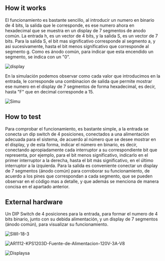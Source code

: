 <!---

This file is used to generate your project datasheet. Please fill in the information below and delete any unused
sections.

You can also include images in this folder and reference them in the markdown. Each image must be less than
512 kb in size, and the combined size of all images must be less than 1 MB.
-->

## How it works

El funcionamiento es bastante sencillo, al introducir un numero en binario de 4 bits, la salida que le corresponde, es ese numero ahora en hexadecimal que se muestra en un display de 7 segmentos de anodo común. La entrada h, es un vector de 4 bits, y la salida S, es un vector de 7 bits. Para la salida S, el bit mas significativo corresponde al segmento a, y asi sucesivamente, hasta el bit menos significativo que corresponde al segmento g. Como es ánodo común, para indicar que esta encendido un segmento, se indica con un "0".

![display](https://github.com/vicmcantes/decodificador-binario-a-7-segmentos-hexadecimal/assets/165434004/2a957009-3e5c-467f-bb9b-59fced5c5660)

En la simulación podemos observar como cada valor que introducimos en la entrada, le corresponde una combinacion de salida que permite mostrar ese numero en el display de 7 segmentos de forma hexadecimal, es decir, hasta "F" que en decimal corresponde a 15.

![Simu](https://github.com/vicmcantes/decodificador-binario-a-7-segmentos-hexadecimal/assets/165434004/149fd13c-fc7e-4d7d-ad5e-c58ad6342ed7)

## How to test

Para comprobar el funcionamiento, es bastante simple, a la entrada se conecta un dip switch de 4 posiciones, conectados a una alimentación adecuada para el sistema, de acuerdo al número que se desee mostrar en el display, y de esta forma, indicar el número en binario, es decir, conectando apropiadamente cada interruptor a su correspondiente bit que representa, por ejemplo, para el bit menos significativo, indicarlo en el primer interruptor a la derecha, hasta el bit más significativo, en el último interruptor a la izquierda. Para la salida es conveniente conectar un display de 7 segmentos (ánodo común) para corroborar su funcionamiento, de acuerdo a los pines que correspondan a cada segmento, que se pueden observar en el código mas a detalle, y que además se menciona de manera concisa en el apartado anterior. 

## External hardware

Un DIP Switch de 4 posiciones para la entrada, para formar el numero de 4 bits binario, junto con su debida alimentación, y un display de 7 segmentos (ánodo común), para visualizar su funcionamiento. 

![SWI-18-3](https://github.com/vicmcantes/decodificador-binario-a-7-segmentos-hexadecimal/assets/165434004/8f7e9bb3-00ba-4079-8a8b-cec0ac8dd407)

![AR1112-KPS1203D-Fuente-de-Alimentacion-120V-3A-V8](https://github.com/vicmcantes/decodificador-binario-a-7-segmentos-hexadecimal/assets/165434004/fbd71bf7-a1f9-430b-b7fa-0b36cef450b8)

![Displaysa](https://github.com/vicmcantes/decodificador-binario-a-7-segmentos-hexadecimal/assets/165434004/d4a507b2-7fe7-4070-b70c-3ea46773daba)
